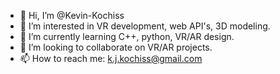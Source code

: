 - 👋 Hi, I’m @Kevin-Kochiss
- 👀 I’m interested in VR development, web API's, 3D modeling.
- 🌱 I’m currently learning C++, python, VR/AR design.
- 💞️ I’m looking to collaborate on VR/AR projects.
- 📫 How to reach me: k.j.kochiss@gmail.com

<!---
Kevin-Kochiss/Kevin-Kochiss is a ✨ special ✨ repository because its `README.md` (this file) appears on your GitHub profile.
You can click the Preview link to take a look at your changes.
--->
